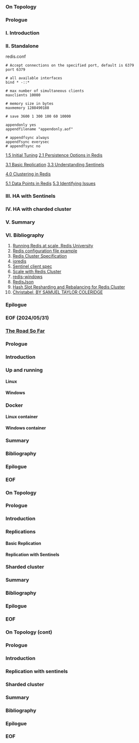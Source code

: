 ### On Topology 

### Prologue 

### I. Introduction 

### II. Standalone 
redis.conf 
```
# Accept connections on the specified port, default is 6379
port 6379

# all available interfaces
bind * -::*                     

# max number of simultaneous clients
maxclients 10000

# memory size in bytes  
maxmemory 1288490188

# save 3600 1 300 100 60 10000

appendonly yes
appendfilename "appendonly.aof"

# appendfsync always
appendfsync everysec
# appendfsync no
```
[1.5 Initial Tuning](https://redis.io/university/courses/ru301/)
[2.1 Persistence Options in Redis](https://youtu.be/08V8KeXhZY4)

[3.1 Basic Replication](https://youtu.be/-osCdf90tRA)
[3.3 Understanding Sentinels](https://redis.io/university/courses/ru301/)

[4.0 Clustering in Redis](https://youtu.be/jJMJc9QZaoA)

[5.1 Data Points in Redis](https://redis.io/university/courses/ru301/)
[5.3 Identifying Issues](https://redis.io/university/courses/ru301/)

### III. HA with Sentinels 

### IV. HA with charded cluster 

### V. Summary 

### VI. Bibliography 
1. [Running Redis at scale, Redis University](https://redis.io/university/courses/ru301/)
2. [Redis configuration file example](https://redis.io/docs/latest/operate/oss_and_stack/management/config-file/)
3. [Redis Cluster Specification](https://redis-doc-test.readthedocs.io/en/latest/topics/cluster-spec/#overview-of-redis-cluster-main-components)
4. [ioredis](https://github.com/redis/ioredis)
5. [Sentinel client spec](https://redis.io/docs/latest/develop/reference/sentinel-clients/)
6. [Scale with Redis Cluster](https://redis.io/docs/latest/operate/oss_and_stack/management/scaling/)
7. [redis-windows](https://github.com/zkteco-home/redis-windows)
8. [RedisJson](https://github.com/zkteco-home/RedisJson)
9. [Hash Slot Resharding and Rebalancing for Redis Cluster](https://severalnines.com/blog/hash-slot-resharding-and-rebalancing-redis-cluster/)
10. [Christabel, BY SAMUEL TAYLOR COLERIDGE](https://www.poetryfoundation.org/poems/43971/christabel)


### Epilogue 

### EOF (2024/05/31)


### [The Road So Far](https://youtu.be/FD5VUPwJ9-0)
### Prologue 
### Introduction 
### Up and running 
#### Linux 
#### Windows  
### Docker 
#### Linux container 
#### Windows container 
### Summary 
### Bibliography 
### Epilogue 
### EOF 

### On Topology 
### Prologue 
### Introduction 
### Replications
#### Basic Replication 
#### Replication with Sentinels 
### Sharded cluster 
### Summary 
### Bibliography 
### Epilogue 
### EOF 

### On Topology (cont) 
### Prologue 
### Introduction 
### Replication with sentinels 
### Sharded cluster 
### Summary 
### Bibliography 
### Epilogue 
### EOF 
